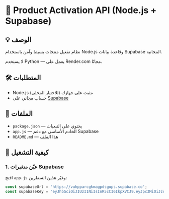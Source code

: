 # 🧾 Product Activation API (Node.js + Supabase)

## 💡 الوصف
نظام تفعيل منتجات بسيط وآمن باستخدام Node.js وقاعدة بيانات Supabase المجانية.

لا يستخدم Python — يعمل على Render.com مجانًا.

## 🛠️ المتطلبات
- Node.js مثبت على جهازك (للاختبار المحلي)
- حساب مجاني على [Supabase](https://supabase.com)

## 📂 الملفات
- `package.json` — يحتوي على التبعيات
- `app.js` — الخادم الأساسي مع دعم Supabase
- `README.md` — هذا الملف

## 🚀 كيفية التشغيل

### 1. عيّن متغيرات Supabase
افتح `app.js` وغيّر هذين السطرين:

```js
const supabaseUrl = 'https://vuhpparcgkmagpdsgups.supabase.co';
const supabaseKey = 'eyJhbGciOiJIUzI1NiIsInR5cCI6IkpXVCJ9.eyJpc3MiOiJzdXBhYmFzZSIsInJlZiI6InZ1aHBwYXJjZ2ttYWdwZHNndXBzIiwicm9sZSI6ImFub24iLCJpYXQiOjE3NTc4MDA4ODQsImV4cCI6MjA3MzM3Njg4NH0.NyY5uhTpkJFYDlTI4I2jnz3ZM9z7QEkgw1dYz9dFxe8';